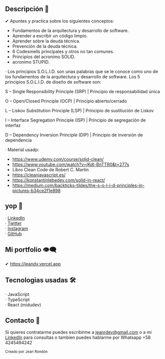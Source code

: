 ## Descripción 💬

✔ Apuntes y practica sobre los siguientes conceptos:

- Fundamentos de la arquitectura y desarrollo de software.
- Aprender a escribir un código limpio.
- Aprender sobre la deuda técnica.
- Prevención de la deuda técnica.
- 6 Codesmells principales y otros no tan comunes.
- Principios del acronimo SOLID.
- acronimo STUPID.

· Los principios S.O.L.I.D. son unas palabras que se le conoce como uno de los fundamentos de la arquitectura y desarrollo de software. Los 5 principios S.O.L.I.D. de diseño de software son: 

S – Single Responsibility Principle (SRP) | Principio de responsabilidad única

O – Open/Closed Principle (OCP) | Principio abierto/cerrado

L – Liskov Substitution Principle (LSP) | Principio de sustitución de Liskov

I – Interface Segregation Principle (ISP) | Principio de segregación de interfaz

D – Dependency Inversion Principle (DIP) | Principio de inversión de dependencia

· Material usadp: 

- https://www.udemy.com/course/solid-clean/
- https://www.youtube.com/watch?v=jKdt-BnTTR0&t=277s
- Libro Clean Code de Robert C. Martin
- https://cleanjavascript.es/
- https://konstantinlebedev.com/solid-in-react/
- https://medium.com/backticks-tildes/the-s-o-l-i-d-principles-in-pictures-b34ce2f1e898

## yop 🤠

· [LinkedIn](https://www.linkedin.com/in/jeandv/) <br>
· [Twitter](https://www.twitter.com/r4yb4/) <br>
· [Instagram](https://www.instagram.com/._jeanr/) <br>
· [GitHub](https://github.com/jeandv/) 

## Mi portfolio 👁‍🗨

✔ https://jeandv.vercel.app

## Tecnologias usadas 🛠️

· JavaScript <br>
· TypeScript <br>
· React (midudev)<br>

## Contacto 📧

Si quieres contratarme puedes escribirme a jeanrdev@gmail.com o a mi [LinkedIn](https://www.linkedin.com/in/jeandv/) para consultas o tambien puedes hablarme por Whatsapp +58 4245494242

<small>Creado por Jean Rondón</small>
